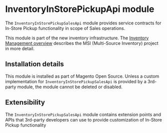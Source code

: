 # InventoryInStorePickupApi module

The `InventoryInStorePickupSalesApi` module provides service contracts for In-Store Pickup functionality in scope of Sales operations.

This module is part of the new inventory infrastructure. The
[Inventory Management overview](https://devdocs.magento.com/guides/v2.3/inventory/index.html)
describes the MSI (Multi-Source Inventory) project in more detail.

## Installation details

This module is installed as part of Magento Open Source. Unless a custom implementation for `InventoryInStorePickupSalesApi`
is provided by a 3rd-party module, the module cannot be deleted or disabled.

## Extensibility

The `InventoryInStorePickupSalesApi` module contains extension points and APIs that 3rd-party developers
can use to provide customization of In-Store Pickup functionality

